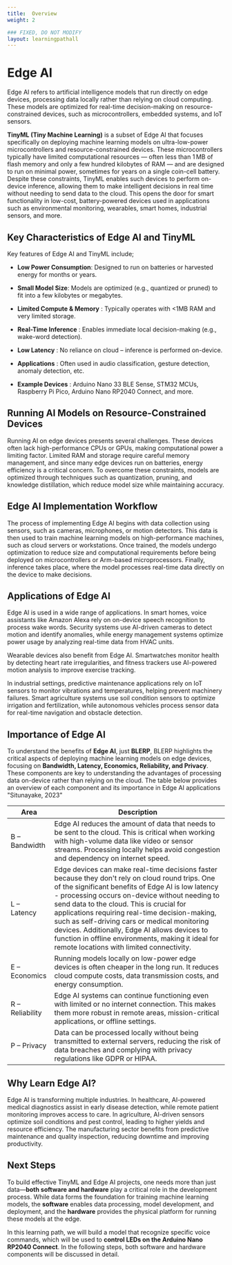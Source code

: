 ```yaml
---
title:  Overview 
weight: 2

### FIXED, DO NOT MODIFY
layout: learningpathall
---
```


# Edge AI
Edge AI refers to artificial intelligence models that run directly on edge devices, processing data locally rather than relying on cloud computing. These models are optimized for real-time decision-making on resource-constrained devices, such as microcontrollers, embedded systems, and IoT sensors.

**TinyML (Tiny Machine Learning)** is a subset of Edge AI that focuses specifically on deploying machine learning models on ultra-low-power microcontrollers and resource-constrained devices. These microcontrollers typically have limited computational resources — often less than 1 MB of flash memory and only a few hundred kilobytes of RAM — and are designed to run on minimal power, sometimes for years on a single coin-cell battery. Despite these constraints, TinyML enables such devices to perform on-device inference, allowing them to make intelligent decisions in real time without needing to send data to the cloud. This opens the door for smart functionality in low-cost, battery-powered devices used in applications such as environmental monitoring, wearables, smart homes, industrial sensors, and more.

## Key Characteristics of Edge AI and TinyML

Key features of Edge AI and TinyML include;

- **Low Power Consumption**: Designed to run on batteries or harvested energy for months or years.

- **Small Model Size**: Models are optimized (e.g., quantized or pruned) to fit into a few kilobytes or megabytes.

- **Limited Compute & Memory** : Typically operates with <1MB RAM and very limited storage.

- **Real-Time Inference** : Enables immediate local decision-making (e.g., wake-word detection).

- **Low Latency** : No reliance on cloud – inference is performed on-device.

- **Applications** : Often used in audio classification, gesture detection, anomaly detection, etc.

- **Example Devices** : Arduino Nano 33 BLE Sense, STM32 MCUs, Raspberry Pi Pico, Arduino Nano RP2040 Connect, and more.

## Running AI Models on Resource-Constrained Devices

Running AI on edge devices presents several challenges. These devices often lack high-performance CPUs or GPUs, making computational power a limiting factor. Limited RAM and storage require careful memory management, and since many edge devices run on batteries, energy efficiency is a critical concern. To overcome these constraints, models are optimized through techniques such as quantization, pruning, and knowledge distillation, which reduce model size while maintaining accuracy.

## Edge AI Implementation Workflow

The process of implementing Edge AI begins with data collection using sensors, such as cameras, microphones, or motion detectors. This data is then used to train machine learning models on high-performance machines, such as cloud servers or workstations. Once trained, the models undergo optimization to reduce size and computational requirements before being deployed on microcontrollers or Arm-based microprocessors. Finally, inference takes place, where the model processes real-time data directly on the device to make decisions.

## Applications of Edge AI

Edge AI is used in a wide range of applications. In smart homes, voice assistants like Amazon Alexa rely on on-device speech recognition to process wake words. Security systems use AI-driven cameras to detect motion and identify anomalies, while energy management systems optimize power usage by analyzing real-time data from HVAC units.

Wearable devices also benefit from Edge AI. Smartwatches monitor health by detecting heart rate irregularities, and fitness trackers use AI-powered motion analysis to improve exercise tracking.

In industrial settings, predictive maintenance applications rely on IoT sensors to monitor vibrations and temperatures, helping prevent machinery failures. Smart agriculture systems use soil condition sensors to optimize irrigation and fertilization, while autonomous vehicles process sensor data for real-time navigation and obstacle detection.

## Importance of Edge AI

To understand the benefits of **Edge AI**, just **BLERP**, BLERP highlights the critical aspects of deploying machine learning models on edge devices, focusing on **Bandwidth, Latency, Economics, Reliability, and Privacy**. These components are key to understanding the advantages of processing data on-device rather than relying on the cloud. The table below provides an overview of each component and its importance in Edge AI applications "Situnayake, 2023"

| Area     | Description                                                                                                                                                         |
|------------|---------------------------------------------------------------------------------------------------------------------------------------------------------------------|
| B – Bandwidth          | Edge AI reduces the amount of data that needs to be sent to the cloud. This is critical when working with high-volume data like video or sensor streams. Processing locally helps avoid congestion and dependency on internet speed. |
| L – Latency            | Edge devices can make real-time decisions faster because they don't rely on cloud round trips. One of the significant benefits of Edge AI is low latency - processing occurs on-device without needing to send data to the cloud. This is crucial for applications requiring real-time decision-making, such as self-driving cars or medical monitoring devices. Additionally, Edge AI allows devices to function in offline environments, making it ideal for remote locations with limited connectivity. |
|  E – Economics          | Running models locally on low-power edge devices is often cheaper in the long run. It reduces cloud compute costs, data transmission costs, and energy consumption. |
|  R – Reliability        | Edge AI systems can continue functioning even with limited or no internet connection. This makes them more robust in remote areas, mission-critical applications, or offline settings. |
| P – Privacy            | Data can be processed locally without being transmitted to external servers, reducing the risk of data breaches and complying with privacy regulations like GDPR or HIPAA. |

## Why Learn Edge AI?

Edge AI is transforming multiple industries. In healthcare, AI-powered medical diagnostics assist in early disease detection, while remote patient monitoring improves access to care. In agriculture, AI-driven sensors optimize soil conditions and pest control, leading to higher yields and resource efficiency. The manufacturing sector benefits from predictive maintenance and quality inspection, reducing downtime and improving productivity.

## Next Steps

To build effective TinyML and Edge AI projects, one needs more than just data—**both software and hardware** play a critical role in the development process. While data forms the foundation for training machine learning models, the **software** enables data processing, model development, and deployment, and the **hardware** provides the physical platform for running these models at the edge.

In this learning path, we will build a model that recognize specific voice commands, which will be used to **control LEDs on the Arduino Nano RP2040 Connect**. In the following steps, both software and hardware components will be discussed in detail.

